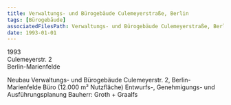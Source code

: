 ```yaml
---
title: Verwaltungs- und Bürogebäude Culemeyerstraße, Berlin
tags: [Bürogebäude]
associatedFilesPath: Verwaltungs- und Bürogebäude Culemeyerstraße, Berlin
date: 1993-01-01
---
```

1993<br/>
Culemeyerstr. 2<br/>
Berlin-Marienfelde 

Neubau
Verwaltungs- und Bürogebäude
Culemeyerstr. 2, Berlin-Marienfelde
Büro (12.000 m² Nutzfläche)
Entwurfs-, Genehmigungs- und Ausführungsplanung
Bauherr: Groth + Graalfs
